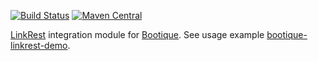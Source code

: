 <!--
  Licensed to ObjectStyle LLC under one
  or more contributor license agreements.  See the NOTICE file
  distributed with this work for additional information
  regarding copyright ownership.  The ObjectStyle LLC licenses
  this file to you under the Apache License, Version 2.0 (the
  "License"); you may not use this file except in compliance
  with the License.  You may obtain a copy of the License at

    http://www.apache.org/licenses/LICENSE-2.0

  Unless required by applicable law or agreed to in writing,
  software distributed under the License is distributed on an
  "AS IS" BASIS, WITHOUT WARRANTIES OR CONDITIONS OF ANY
  KIND, either express or implied.  See the License for the
  specific language governing permissions and limitations
  under the License.
  -->

[![Build Status](https://travis-ci.org/bootique/bootique-linkrest.svg)](https://travis-ci.org/bootique/bootique-linkrest)
[![Maven Central](https://img.shields.io/maven-central/v/io.bootique.linkrest/bootique-linkrest.svg?colorB=brightgreen)](https://search.maven.org/artifact/io.bootique.linkrest/bootique-linkrest/)

[LinkRest](https://github.com/nhl/link-rest) integration module for [Bootique](http://bootique.io).
See usage example [bootique-linkrest-demo](https://github.com/bootique-examples/bootique-linkrest-demo).
